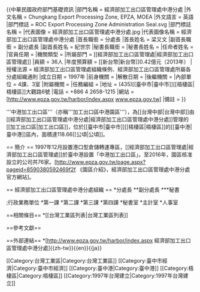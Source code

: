 {{中華民國政府部門基礎資訊
|部門名稱       = 經濟部加工出口區管理處中港分處
|外文名稱       = Chungkang Export Processing Zone, EPZA, MOEA
|外文語言       = 英語
|部門標誌       = ROC Export Processing Zone Administration Seal.svg
|部門標誌名稱   = 
|代表圖像       = 經濟部加工出口區管理處中港分處.jpg
|代表圖像名稱   = 經濟部加工出口區管理處中港分處
|首長職銜       = 分處長
|首長姓名       = 梁又文
|副首長職銜     = 副分處長
|副首長姓名     = 紀世宗
|秘書長職銜     = 
|秘書長姓名     = 
|任命者姓名     = 
|官員任期       = 
|機關類型       = 
|所屬部門       = [[經濟部加工出口區管理處|經濟部加工出口區管理處]]
|員額           = 36人
|年度預算額     = [[新台幣|新台幣]]0.42億元（2013年）
|授權法源       = 經濟部加工出口區管理處組織條例、經濟部加工出口區管理處所屬各分處組織通則
|成立日期       = 1997年
|前身機關       = 
|解散日期       = 
|後繼機關       = 
|內部單位       = 4課、3室
|附屬機關       = 
|任務編組       = 
|地址           = (435)[[臺中市|臺中市]][[梧棲區|梧棲區]]大觀路6號
|電話           = +886 4 2658-1215
|網站           = [http://www.epza.gov.tw/harbor/index.aspx www.epza.gov.tw]
|備註           = 
}}

'''中港加工出口區'''（亦稱'''加工出口區中港園區'''），為[[台灣中部|台灣中部]]由[[經濟部加工出口區管理處中港分處|經濟部加工出口區管理處中港分處]]管理的[[加工出口區|加工出口區]]，位於[[臺中市|臺中市]][[梧棲區|梧棲區]]的[[臺中港|臺中港]]區內，面積達118.66[[公頃|公頃]]。

== 簡介 ==
1997年12月設置港口型倉儲轉運專區，[[經濟部加工出口區管理處|經濟部加工出口區管理處]]於臺中港設置「中港加工出口區」。至2016年，園區核准設立的公司共76家。<ref name="官網園區介紹">[http://www.epza.gov.tw/page.aspx?pageid=8590380592469f2f 《園區介紹》，經濟部加工出口區管理處中港分處官方網站]</ref>。

== 經濟部加工出口區管理處中港分處組織 ==
*分處長
**副分處長
***秘書

;行政業務單位
*第一課
*第二課
*第三課
*第四課
*秘書室
*主計室
*人事室

==相關條目==
*[[台灣工業區列表|台灣工業區列表]]

==參考文獻==
<div class="references-small">
<references />
</div>

==外部連結==
*[http://www.epza.gov.tw/harbor/index.aspx 經濟部加工出口區管理處中港分處]{{zh-tw}}{{en}}{{ja}}

[[Category:台灣工業區|Category:台灣工業區]]
[[Category:臺中市經濟|Category:臺中市經濟]]
[[Category:臺中港|Category:臺中港]]
[[Category:梧棲區|Category:梧棲區]]
[[Category:1997年台灣建立|Category:1997年台灣建立]]